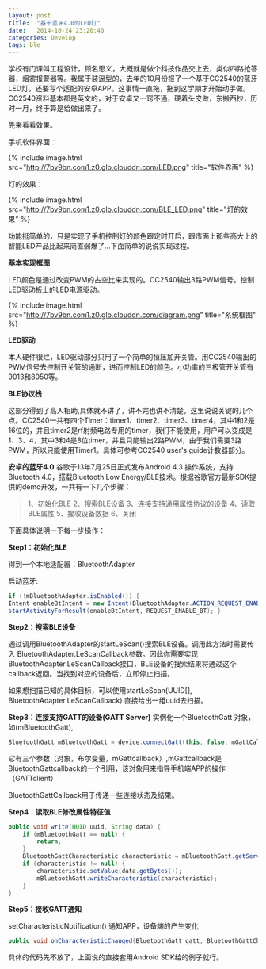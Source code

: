 ```yaml
---
layout: post
title:  "基于蓝牙4.0的LED灯"
date:   2014-10-24 23:20:40
categories: Develop
tags: ble
---
```

学校有门课叫工程设计，顾名思义，大概就是做个科技作品交上去，类似四路抢答器，烟雾报警器等。我属于装逼型的，去年的10月份报了一个基于CC2540的蓝牙LED灯，还要写个适配的安卓APP。这事情一直拖，拖到这学期才开始动手做。CC2540资料基本都是英文的，对于安卓又一窍不通，硬着头皮做，东搬西抄，历时一月，终于算是给做出来了。

先来看看效果。

手机软件界面：

{% include image.html src="http://7bv9bn.com1.z0.glb.clouddn.com/LED.png" title="软件界面" %}

灯的效果：

{% include image.html src="http://7bv9bn.com1.z0.glb.clouddn.com/BLE_LED.png" title="灯的效果" %}

功能挺简单的，只是实现了手机控制灯的颜色跟定时开启，跟市面上那些高大上的智能LED产品比起来简直弱爆了...下面简单的说说实现过程。

**基本实现框图**

LED颜色是通过改变PWM的占空比来实现的。CC2540输出3路PWM信号，控制LED驱动板上的LED电源驱动。

{% include image.html src="http://7bv9bn.com1.z0.glb.clouddn.com/diagram.png" title="系统框图" %}

**LED驱动**

本人硬件很烂，LED驱动部分只用了一个简单的恒压加开关管。用CC2540输出的PWM信号去控制开关管的通断，进而控制LED的颜色。小功率的三极管开关管有9013和8050等。

**BLE协议栈**

这部分得到了高人相助,具体就不讲了，讲不完也讲不清楚，这里说说关键的几个点。CC2540一共有四个Timer：timer1、timer2、timer3、timer4，其中1和2是16位的，并且timer2是rf射频电路专用的timer，我们不能使用，用户可以变成是1、3、4，其中3和4是8位timer，并且只能输出2路PWM，由于我们需要3路PWM，所以只能使用Timer1。具体可参考CC2540 user's guide计数器部分。

**安卓的蓝牙4.0**
谷歌于13年7月25日正式发布Android 4.3 操作系统，支持Bluetooth 4.0，搭载Bluetooth Low Energy/BLE技术。根据谷歌官方最新SDK提供的demo开发，一共有一下几个步骤：
> 1、初始化BLE
> 2、搜索BLE设备
> 3、连接支持通用属性协议的设备
> 4、读取BLE属性
> 5、接收设备数据
> 6、关闭

下面具体说明一下每一步操作：

**Step1：初始化BLE**

得到一个本地适配器：BluetoothAdapter

启动蓝牙:
    
```java
if (!mBluetoothAdapter.isEnabled()) { 
Intent enableBtIntent = new Intent(BluetoothAdapter.ACTION_REQUEST_ENABLE); 
startActivityForResult(enableBtIntent, REQUEST_ENABLE_BT); }
```

**Step2：搜索BLE设备**

通过调用BluetoothAdapter的startLeScan()搜索BLE设备。调用此方法时需要传入 BluetoothAdapter.LeScanCallback参数。因此你需要实现 BluetoothAdapter.LeScanCallback接口，BLE设备的搜索结果将通过这个callback返回。当找到对应的设备后，立即停止扫描。

如果想扫描已知的具体目标，可以使用startLeScan(UUID[], BluetoothAdapter.LeScanCallback)
直接给出一组uuid去扫描。

**Step3：连接支持GATT的设备(GATT Server)**
实例化一个BluetoothGatt 对象，如(mBluetoothGatt),

```java
BluetoothGatt mBluetoothGatt = device.connectGatt(this, false, mGattCallback); 
```

它有三个参数（对象，布尔变量，mGattcallback）,mGattcallback是BluetoothGattcallback的一个引用，该对象用来指导手机端APP的操作（GATTclient）

BluetoothGattCallback用于传递一些连接状态及结果。

**Step4：读取BLE修改属性特征值**

```java
public void write(UUID uuid, String data) {
    if (mBluetoothGatt == null) {
        return;
    }
    BluetoothGattCharacteristic characteristic = mBluetoothGatt.getService(SERVICE).getCharacteristic(uuid);
    if (characteristic != null) {
        characteristic.setValue(data.getBytes());
        mBluetoothGatt.writeCharacteristic(characteristic);
    }
}
```

**Step5：接收GATT通知**

setCharacteristicNotification() 通知APP，设备端的产生变化

```java
public void onCharacteristicChanged(BluetoothGatt gatt, BluetoothGattCharacteristic) {} 
```

具体的代码先不放了，上面说的直接套用Android SDK给的例子就行。

